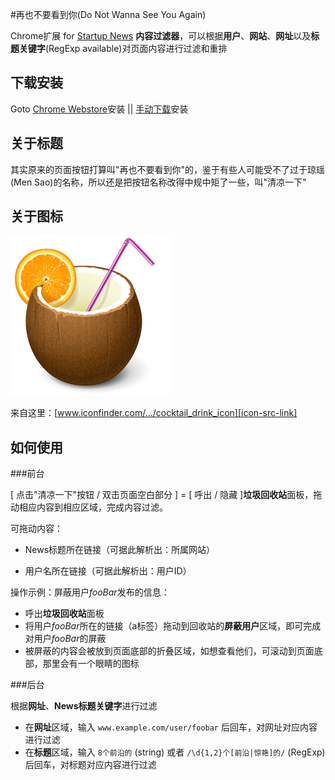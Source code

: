 #再也不要看到你(Do Not Wanna See You Again)

Chrome扩展 for [Startup News][s-n-link] **内容过滤器**，可以根据**用户**、**网站**、**网址**以及**标题关键字**(RegExp available)对页面内容进行过滤和重排

## 下载安装
Goto [Chrome Webstore][webstore-link]安装 || [手动下载][manual-install-link]安装

## 关于标题
其实原来的页面按钮打算叫"再也不要看到你"的，鉴于有些人可能受不了过于琼瑶(Men Sao)的名称，所以还是把按钮名称改得中规中矩了一些，叫"清凉一下"

## 关于图标
![](https://raw.githubusercontent.com/HelloLyfing/DNWSYA/master/src/image/cocktail-256x256.png)  

来自这里：[www.iconfinder.com/.../cocktail_drink_icon][icon-src-link]

## 如何使用

###前台

[ 点击"清凉一下"按钮 / 双击页面空白部分 ] = [ 呼出 / 隐藏 ]**垃圾回收站**面板，拖动相应内容到相应区域，完成内容过滤。

可拖动内容：

  - News标题所在链接（可据此解析出：所属网站）

  - 用户名所在链接（可据此解析出：用户ID）

操作示例：屏蔽用户*fooBar*发布的信息：

  - 呼出**垃圾回收站**面板
  - 将用户*fooBar*所在的链接（a标签）拖动到回收站的**屏蔽用户**区域，即可完成对用户*fooBar*的屏蔽
  - 被屏蔽的内容会被放到页面底部的折叠区域，如想查看他们，可滚动到页面底部，那里会有一个眼睛的图标

###后台

根据**网址**、**News标题关键字**进行过滤
  
  - 在**网址**区域，输入 `www.example.com/user/foobar` 后回车，对网址对应内容进行过滤
  - 在**标题**区域，输入 `8个前沿的` (string) 或者 `/\d{1,2}个[前沿|惊艳]的/` (RegExp) 后回车，对标题对应内容进行过滤

[icon-src-link]:https://www.iconfinder.com/icons/66421/cocktail_coconut_drink_icon#size=256
[s-n-link]:http://news.dbanotes.net/
[manual-install-link]:https://github.com/HelloLyfing/DNWSYA/tree/master/release
[webstore-link]:https://chrome.google.com/webstore/detail/%E6%B8%85%E7%88%BD%E4%B8%80%E4%B8%8Bstartupnews/gabmpmofbndanbfemmbfehbiokedccpi
